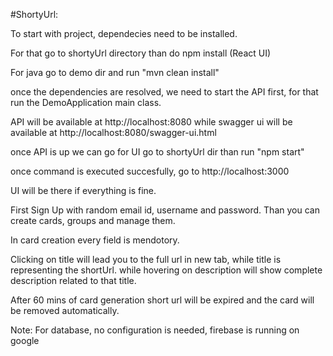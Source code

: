 #ShortyUrl:

To start with project, dependecies need to be installed.

For that go to shortyUrl directory than do npm install (React UI)

For java go to demo dir and run "mvn clean install"

once the dependencies are resolved, we need to start the API first, for that run the DemoApplication main class.

API will be available at http://localhost:8080
while swagger ui will be available at http://localhost:8080/swagger-ui.html

once API is up we can go for UI 
go to shortyUrl dir than run "npm start"

once command is executed succesfully, go to http://localhost:3000

UI will be there if everything is fine.

First Sign Up with random email id, username and password.
Than you can create cards, groups and manage them.

In card creation every field is mendotory.

Clicking on title will lead you to the full url in new tab, while title is representing the shortUrl.
while hovering on description will show complete description related to that title.

After 60 mins of card generation short url will be expired and the card will be removed automatically.


Note: For database, no configuration is needed, firebase is running on google
